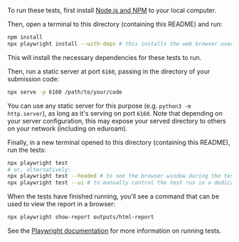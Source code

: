 To run these tests, first install [Node.js and NPM](https://nodejs.org/en/download) to your local computer.

Then, open a terminal to this directory (containing this README) and run:

```sh
npm install
npx playwright install --with-deps # this installs the web browser used to run the tests
```

This will install the necessary dependencies for these tests to run.

Then, run a static server at port `6160`, passing in the directory of your submission code:

```sh
npx serve -p 6160 /path/to/your/code
```

You can use any static server for this purpose (e.g. `python3 -m http.server`), as long as it's serving on port `6160`. Note that depending on your server configuration, this may expose your served directory to others on your network (including on eduroam).

Finally, in a new terminal opened to this directory (containing this README), run the tests:

```sh
npx playwright test
# or, alternatively:
npx playwright test --headed # to see the browser window during the test run
npx playwright test --ui # to manually control the test run in a dedicated debugger window (you'll need to press the 'Run' button to start the tests)
```

When the tests have finished running, you'll see a command that can be used to view the report in a browser:

```sh
npx playwright show-report outputs/html-report
```

See the [Playwright documentation](https://playwright.dev/docs/running-tests) for more information on running tests.
